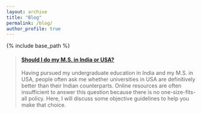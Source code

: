 ```yaml
---
layout: archive
title: "Blog"
permalink: /blog/
author_profile: true
---
```


{% include base_path %}

<blockquote class="embedly-card"><h4><a href="https://medium.com/age-of-awareness/should-i-do-my-m-s-in-india-or-usa-8c6b3631ee3f">Should I do my M.S. in India or USA?</a></h4><p>Having pursued my undergraduate education in India and my M.S. in USA, people often ask me whether universities in USA are definitively better than their Indian counterparts. Online resources are often insufficient to answer this question because there is no one-size-fits-all policy. Here, I will discuss some objective guidelines to help you make that choice.</p></blockquote>
<script async src="//cdn.embedly.com/widgets/platform.js" charset="UTF-8"></script>
